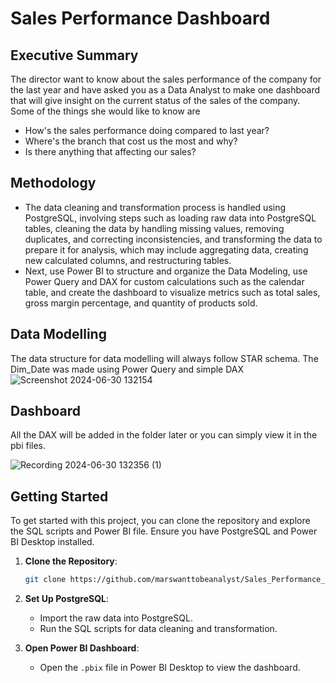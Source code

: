 # Sales Performance Dashboard
## Executive Summary

The director want to know about the sales performance of the company for the last year and have asked you as a Data Analyst to make one dashboard that will give insight on the current status of the sales of the company. Some of the things she would like to know are

- How's the sales performance doing compared to last year?
- Where's the branch that cost us the most and why?
- Is there anything that affecting our sales?

## Methodology

- The data cleaning and transformation process is handled using PostgreSQL, involving steps such as loading raw data into PostgreSQL tables, cleaning the data by handling missing values, removing duplicates, and correcting inconsistencies, and transforming the data to prepare it for analysis, which may include aggregating data, creating new calculated columns, and restructuring tables.
- Next, use Power BI to structure and organize the Data Modeling, use Power Query and DAX for custom calculations such as the calendar table, and create the dashboard to visualize metrics such as total sales, gross margin percentage, and quantity of products sold.

## Data Modelling
The data structure for data modelling will always follow STAR schema. The Dim_Date was made using Power Query and simple DAX
![Screenshot 2024-06-30 132154](https://github.com/marswanttobeanalyst/Sales-Performance-dashboard/assets/141108687/7ab4e0db-c169-48d8-be52-0a2ce8e3bc98)

## Dashboard 
All the DAX will be added in the folder later or you can simply view it in the pbi files.

![Recording 2024-06-30 132356 (1)](https://github.com/marswanttobeanalyst/Sales-Performance-dashboard/assets/141108687/dc90b980-6582-454a-a5cd-1a9dc4c18218)

## Getting Started

To get started with this project, you can clone the repository and explore the SQL scripts and Power BI file. Ensure you have PostgreSQL and Power BI Desktop installed.

1. **Clone the Repository**:
    ```bash
    git clone https://github.com/marswanttobeanalyst/Sales_Performance_Dashboard.git
    ```
2. **Set Up PostgreSQL**:
    - Import the raw data into PostgreSQL.
    - Run the SQL scripts for data cleaning and transformation.

3. **Open Power BI Dashboard**:
    - Open the `.pbix` file in Power BI Desktop to view the dashboard.


